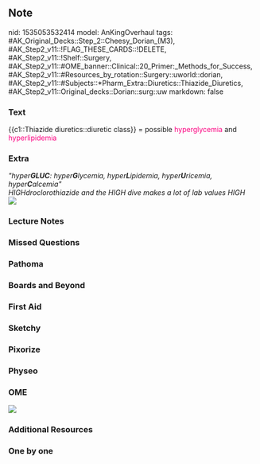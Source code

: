 ## Note
nid: 1535053532414
model: AnKingOverhaul
tags: #AK_Original_Decks::Step_2::Cheesy_Dorian_(M3), #AK_Step2_v11::!FLAG_THESE_CARDS::!DELETE, #AK_Step2_v11::!Shelf::Surgery, #AK_Step2_v11::#OME_banner::Clinical::20_Primer:_Methods_for_Success, #AK_Step2_v11::#Resources_by_rotation::Surgery::uworld::dorian, #AK_Step2_v11::#Subjects::*Pharm_Extra::Diuretics::Thiazide_Diuretics, #AK_Step2_v11::Original_decks::Dorian::surg::uw
markdown: false

### Text
{{c1::Thiazide diuretics::diuretic class}} = possible <font color=
"#FC0280">hyperglycemia</font> and <font color=
"#FC0280">hyperlipidemia</font>

### Extra
<div>
<div>
  <i>"hyper<b>GLUC</b>: hyper<b>G</b>lycemia,
  hyper<b>L</b>ipidemia, hyper<b>U</b>ricemia,
  hyper<b>C</b>alcemia"</i>
</div>
<div>
  <i>HIGHdroclorothiazide and the HIGH dive makes a lot of lab
  values HIGH</i>
</div><img src="paste-343163591983594.jpg"></div>

### Lecture Notes


### Missed Questions


### Pathoma


### Boards and Beyond


### First Aid


### Sketchy


### Pixorize


### Physeo


### OME
<div class="ome-widget">
  <a href="https://onlinemeded.org/spa/surgery?ref=anki"><img src=
  "_OME_AnkiFlashcards_Topic_1.png"></a>
</div>

### Additional Resources


### One by one

